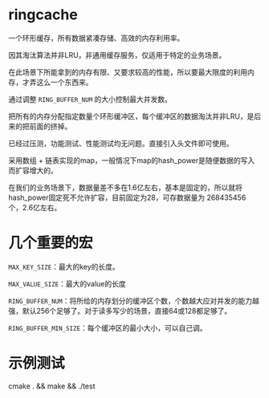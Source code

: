 # ringcache

一个环形缓存，所有数据紧凑存储、高效的内存利用率。

因其淘汰算法并非LRU，非通用缓存服务，仅适用于特定的业务场景。

在此场景下所能拿到的内存有限、又要求较高的性能，所以要最大限度的利用内存，才弄这么一个东西来。

通过调整 `RING_BUFFER_NUM` 的大小控制最大并发数。

把所有的内存分配指定数量个环形缓冲区，每个缓冲区的数据淘汰并非LRU，是后来的把前面的挤掉。

已经过压测，功能测试、性能测试均无问题。直接引入头文件即可使用。

采用数组 + 链表实现的map，一般情况下map的hash_power是随便数据的写入而扩容增大的。

在我们的业务场景下，数据量差不多在1.6亿左右，基本是固定的，所以就将hash_power固定死不允许扩容，目前固定为28，可存数据量为 268435456 个，2.6亿左右。

# 几个重要的宏

`MAX_KEY_SIZE`：最大的key的长度。

`MAX_VALUE_SIZE`：最大的value的长度

`RING_BUFFER_NUM`：将所给的内存划分的缓冲区个数，个数越大应对并发的能力越强，默认256个足够了。对于读多写少的场景，直接64或128都足够了。

`RING_BUFFER_MIN_SIZE`：每个缓冲区的最小大小，可以自己调。


# 示例测试

cmake . && make && ./test